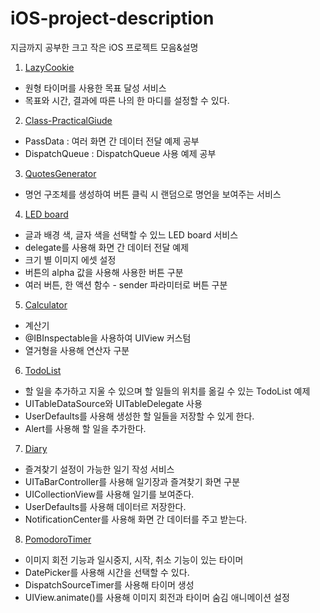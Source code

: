 # iOS-project-description
지금까지 공부한 크고 작은 iOS 프로젝트 모음&amp;설명   

1. [LazyCookie](https://github.com/88yhtserof/LazyCookie)
  - 원형 타이머를 사용한 목표 달성 서비스
  - 목표와 시간, 결과에 따른 나의 한 마디를 설정할 수 있다.

2. [Class-PracticalGiude](https://github.com/88yhtserof/Class_PracticalGuide)   
  - PassData : 여러 화면 간 데이터 전달 예제 공부
  - DispatchQueue : DispatchQueue 사용 예제 공부
   

3. [QuotesGenerator](https://github.com/88yhtserof/QuotesGenerator)
  - 명언 구조체를 생성하여 버튼 클릭 시 랜덤으로 명언을 보여주는 서비스


4. [LED board](https://github.com/88yhtserof/LEDBoard)
  - 글과 배경 색, 글자 색을 선택할 수 있느 LED board 서비스
  - delegate를 사용해 화면 간 데이터 전달 예제
  - 크기 별 이미지 에셋 설정
  - 버튼의 alpha 값을 사용해 사용한 버튼 구분
  - 여러 버튼, 한 액션 함수 - sender 파라미터로 버튼 구분


5. [Calculator](https://github.com/88yhtserof/Calculator)
  - 계산기
  - @IBInspectable을 사용하여 UIView 커스텀
  - 열거형을 사용해 연산자 구분

6. [TodoList](https://github.com/88yhtserof/TodoList)
  - 할 일을 추가하고 지울 수 있으며 할 일들의 위치를 옮길 수 있는 TodoList 예제
  - UITableDataSource와 UITableDelegate 사용
  - UserDefaults를 사용해 생성한 할 일들을 저장할 수 있게 한다.
  - Alert를 사용해 할 일을 추가한다.


7. [Diary](https://github.com/88yhtserof/Diary)
  - 즐겨찾기 설정이 가능한 일기 작성 서비스
  - UITaBarController를 사용해 일기장과 즐겨찾기 화면 구분
  - UICollectionView를 사용해 일기를 보여준다.
  - UserDefaults를 사용해 데이터르 저장한다.
  - NotificationCenter를 사용해 화면 간 데이터를 주고 받는다.

8. [PomodoroTimer](https://github.com/88yhtserof/PomodoroTimer)
  - 이미지 회전 기능과 일시중지, 시작, 취소 기능이 있는 타이머
  - DatePicker를 사용해 시간을 선택할 수 있다.
  - DispatchSourceTimer를 사용해 타이머 생성
  - UIView.animate()를 사용해 이미지 회전과 타이머 숨김 애니메이션 설정







